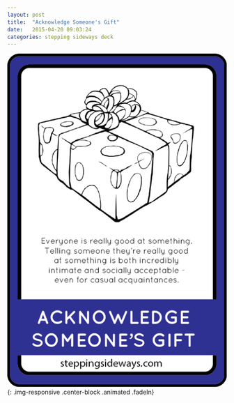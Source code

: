 ```yaml
---
layout: post
title:  "Acknowledge Someone's Gift"
date:   2015-04-20 09:03:24
categories: stepping sideways deck
---
```

![Acknowlege Someone's Gift: Everyone is really good at something. Telling someone they’re really good at something is both incredibly intimate and socially acceptable - even for casual acquaintances.](https://github.com/steppingsideways/steppingsideways.github.io/blob/master/images/Medium_Sized_Images/acknowledge_someones_gift.png?raw=true){: .img-responsive .center-block .animated .fadeIn}
